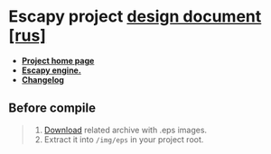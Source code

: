 # Escapy project <a href="https://github.com/henryco/Escapy-des-doc/blob/master/desdoc.pdf">design document [rus]</a>
   * <a href="#">**Project home page**</a>
   * <a href="https://github.com/henryco/Escapy">**Escapy engine.**</a>
   * <a href="https://github.com/henryco/Escapy-des-doc/blob/master/CHANGELOG.md">**Changelog**</a>


## Before compile 
> 1. <a href="https://drive.google.com/open?id=0Bx5mBLamQF7HQmprVnM5NEl1bGM">Download</a> related archive with .eps images.
>   1. Extract it into `/img/eps` in your project root.
